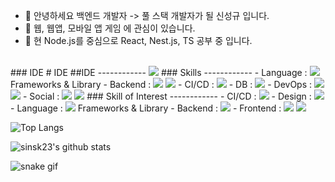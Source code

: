 - 👋 안녕하세요 백엔드 개발자 -> 풀 스택 개발자가 될 신성규 입니다.  
- 👀 웹, 웹앱, 모바일 앱 게임 에 관심이 있습니다.
- 🌱 현 Node.js를 중심으로 React, Nest.js, TS 공부 중 입니다.
</br>
### IDE
# IDE
##IDE
------------
<img src="https://img.shields.io/badge/Visual studio code-7952B3?style=for-the-badge&logo=Visual studio code&logoColor=white">
### Skills
------------
- Language :
  <img src="https://img.shields.io/badge/Javascript-F7DF1E?style=for-the-badge&logo=Javascript&logoColor=black">
  </br>
Frameworks & Library  
- Backend : 
  <img src= "https://img.shields.io/badge/Node.js-339933?style=for-the-badge&logo=nodedotjs&logoColor=white">
  <img src= "https://img.shields.io/badge/Express.js-000000?style=for-the-badge&logo=express&logoColor=white"> 
- CI/CD :
  <img src="https://img.shields.io/badge/Jenkins-F80000?style=for-the-badge&logo=Jenkins&logoColor=white">
- DB : 
  <img src="https://img.shields.io/badge/MySQL-005C84?style=for-the-badge&logo=mysql&logoColor=white">
- DevOps : 
  <img src="https://img.shields.io/badge/Amazon_AWS-FF9900?style=for-the-badge&logo=amazonaws&logoColor=white">
  <img src="https://img.shields.io/badge/Nginx-009639?style=for-the-badge&logo=nginx&logoColor=white">
- Social :
 <img src= "https://img.shields.io/badge/GitHub-100000?style=for-the-badge&logo=github&logoColor=white">
 <img src= "https://img.shields.io/badge/Notion-000000?style=for-the-badge&logo=notion&logoColor=white">
### Skill of Interest
------------
- CI/CD : <img src="https://img.shields.io/badge/github action-181717?style=for-the-badge&logo=github action&logoColor=white">
- Design : <img src="https://img.shields.io/badge/Figma-F05032?style=for-the-badge&logo=Figma&logoColor=white">
- Language : <img src= "https://img.shields.io/badge/TypeScript-007ACC?style=for-the-badge&logo=typescript&logoColor=white">
Frameworks & Library  
- Backend : <img src = "https://img.shields.io/badge/nestjs-E0234E?style=for-the-badge&logo=nestjs&logoColor=white">
- Frontend : <img src = "https://img.shields.io/badge/React-20232A?style=for-the-badge&logo=react&logoColor=61DAFB">
  <img src = "https://img.shields.io/badge/Redux-593D88?style=for-the-badge&logo=redux&logoColor=white">
 


![Top Langs](https://github-readme-stats.vercel.app/api/top-langs/?username=sinsk23&layout=compact&theme=tokyonight)

![sinsk23's github stats](https://github-readme-stats.vercel.app/api?username=sinsk23&show_icons=true&theme=tokyonight)

![snake gif](https://github.com/sinsk23/sinsk23/blob/output/github-contribution-grid-snake.svg)

<!---
sinsk23/sinsk23 is a ✨ special ✨ repository because its `README.md` (this file) appears on your GitHub profile.
You can click the Preview link to take a look at your changes.
--->
